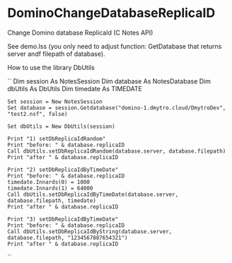 # DominoChangeDatabaseReplicaID
Change Domino database ReplicaId (C Notes API)

See demo.lss (you only need to adjust function: GetDatabase that returns server andf filepath of database).

How to use the library DbUtils

``
	Dim session As NotesSession
	Dim database As NotesDatabase
	Dim dbUtils As DbUtils
	Dim timedate As TIMEDATE
	
	Set session = New NotesSession
	Set database = session.Getdatabase("domino-1.dmytro.cloud/DmytroDev", "test2.nsf", false)

	Set dbUtils = New DbUtils(session)
	
	Print "1) setDbReplicaIdRandom"
	Print "before: " & database.replicaID
	Call dbUtils.setDbReplicaIdRandom(database.server, database.filepath)
	Print "after " & database.replicaID
	
	Print "2) setDbReplicaIdByTimeDate"
	Print "before: " & database.replicaID
	timedate.Innards(0) = 1000
	timedate.Innards(1) = 64000
	Call dbUtils.setDbReplicaIdByTimeDate(database.server, database.filepath, timedate)
	Print "after " & database.replicaID
	
	Print "3) setDbReplicaIdByTimeDate"
	Print "before: " & database.replicaID
	Call dbUtils.setDbReplicaIdByString(database.server, database.filepath, "1234567887654321")
	Print "after " & database.replicaID
 ``
